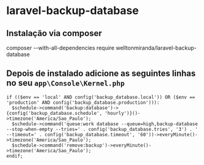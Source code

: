 # laravel-backup-database
## Instalação via composer
composer --with-all-dependencies require welltonmiranda/laravel-backup-database
## Depois de instalado adicione as seguintes linhas no seu <code>app\Console\Kernel.php</code>

~~~
if (($env == 'local' AND config('backup_database.local')) OR ($env == 'production' AND config('backup_database.production'))):
  $schedule->command('backup:database')->{config('backup_database.schedule', 'hourly')}()->timezone('America/Sao_Paulo');
  $schedule->command('queue:work database --queue=high,backup-database --stop-when-empty --tries=' . config('backup_database.tries', '3') . ' --timeout=' . config('backup_database.timeout', '60'))->everyMinute()->timezone('America/Sao_Paulo');
  $schedule->command('remove:backup')->everyMinute()->timezone('America/Sao_Paulo');
endif;
